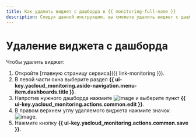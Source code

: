 ```yaml
---
title: Как удалить виджет с дашборда в {{ monitoring-full-name }}
description: Следуя данной инструкции, вы сможете удалить виджет с дашборда.
---
```


# Удаление виджета с дашборда

Чтобы удалить виджет:

1. Откройте [главную страницу сервиса]({{ link-monitoring }}).
1. В левой части окна выберите раздел **{{ ui-key.yacloud_monitoring.aside-navigation.menu-item.dashboards.title }}**.
1. Напротив нужного дашборда нажмите ![image](../../../_assets/console-icons/ellipsis.svg) и выберите пункт **{{ ui-key.yacloud_monitoring.actions.common.edit }}**.
1. В правом верхнем углу удаляемого виджета нажмите значок ![image](../../../_assets/console-icons/xmark.svg).
1. Нажмите кнопку **{{ ui-key.yacloud_monitoring.actions.common.save }}**.
